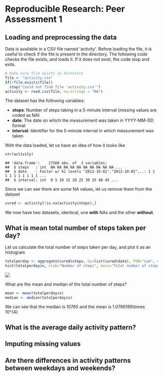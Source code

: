 # Reproducible Research: Peer Assessment 1


## Loading and preprocessing the data
Data is available in a CSV file named 'activity'. Before loading the file, it is useful to check if the file is present in the directory. The following code checks the file exists, and loads it. If it does not exist, the code stop and exits.

```r
# make sure file exists in directory
file <- "activity.csv"
if(!file.exists(file))
  stop("Could not find file 'activity.csv'")
activity <- read.csv(file, na.strings = "NA")
```

The dataset has the following variables:
- **steps**: Number of steps taking in a 5-minute interval (missing values are coded as NA)
- **date**: The date on which the measurement was taken in YYYY-MM-DD format
- **interval**: Identifier for the 5-minute interval in which measurement was taken

With the data loaded, let us have an idea of how it looks like

```r
str(activity)
```

```
## 'data.frame':	17568 obs. of  3 variables:
##  $ steps   : int  NA NA NA NA NA NA NA NA NA NA ...
##  $ date    : Factor w/ 61 levels "2012-10-01","2012-10-02",..: 1 1 1 1 1 1 1 1 1 1 ...
##  $ interval: int  0 5 10 15 20 25 30 35 40 45 ...
```

Since we can see there are some NA values, let us remove them from the dataset

```r
cured <- activity[!is.na(activity$steps),]
```

We now have two datasets, identical, one **with** NAs and the other **without**.

## What is mean total number of steps taken per day?
Let us calculate the total number of steps taken per day, and plot it as an histogram

```r
totalperday <- aggregate(cured$steps, by=list(cured$date), FUN="sum", na.rm=T)
hist(totalperday$x, xlab="Number of steps", main="Total number of steps taken each day")
```

![](PA1_template_files/figure-html/totalperdayhisto-1.png) 

What are the mean and median of the total number of steps?

```r
mean <- mean(totalperday$x)
median <- median(totalperday$x)
```

We can see that the median is 10765 and the mean is 1.0766189\times 10^{4}


## What is the average daily activity pattern?



## Imputing missing values



## Are there differences in activity patterns between weekdays and weekends?
